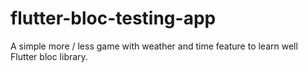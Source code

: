 # flutter-bloc-testing-app
A simple more / less game with weather and time feature to learn well Flutter bloc library.
